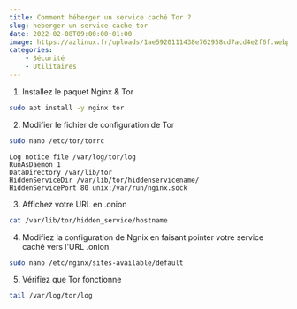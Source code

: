 ```yaml
---
title: Comment héberger un service caché Tor ?
slug: heberger-un-service-cache-tor
date: 2022-02-08T09:00:00+01:00
image: https://azlinux.fr/uploads/1ae5920111438e762958cd7acd4e2f6f.webp
categories:
    - Sécurité
    - Utilitaires
--- 
```


1. Installez le paquet Nginx & Tor

```bash
sudo apt install -y nginx tor
```

2. Modifier le fichier de configuration de Tor

```bash
sudo nano /etc/tor/torrc
```

```
Log notice file /var/log/tor/log
RunAsDaemon 1
DataDirectory /var/lib/tor
HiddenServiceDir /var/lib/tor/hiddenservicename/
HiddenServicePort 80 unix:/var/run/nginx.sock
```

3. Affichez votre URL en .onion

```bash
cat /var/lib/tor/hidden_service/hostname
```

4. Modifiez la configuration de Ngnix en faisant pointer votre service caché vers l'URL .onion.

```bash
sudo nano /etc/nginx/sites-available/default
```

5. Vérifiez que Tor fonctionne

```bash
tail /var/log/tor/log
```